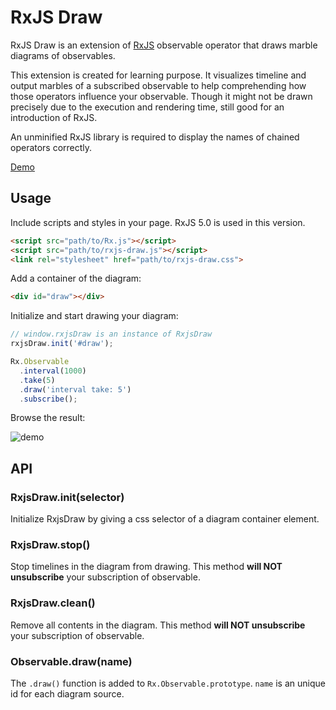 # RxJS Draw

RxJS Draw is an extension of [RxJS](https://reactivex.io/rxjs/) observable operator that draws marble diagrams of observables.

This extension is created for learning purpose. It visualizes timeline and output marbles of a subscribed observable to help comprehending how those operators influence your observable. Though it might not be drawn precisely due to the execution and rendering time, still good for an introduction of RxJS.

An unminified RxJS library is required to display the names of chained operators correctly.

[Demo](https://skyduck0205.github.io/rxjs-draw/)

## Usage

Include scripts and styles in your page. RxJS 5.0 is used in this version.
```html
<script src="path/to/Rx.js"></script>
<script src="path/to/rxjs-draw.js"></script>
<link rel="stylesheet" href="path/to/rxjs-draw.css">
```

Add a container of the diagram:
```html
<div id="draw"></div>
```

Initialize and start drawing your diagram:
```javascript
// window.rxjsDraw is an instance of RxjsDraw
rxjsDraw.init('#draw');

Rx.Observable
  .interval(1000)
  .take(5)
  .draw('interval take: 5')
  .subscribe();
```

Browse the result:

![demo](https://i.imgur.com/7Otg8Hf.gif)

## API

### RxjsDraw.init(selector)

Initialize RxjsDraw by giving a css selector of a diagram container element.

### RxjsDraw.stop()

Stop timelines in the diagram from drawing. This method **will NOT unsubscribe** your subscription of observable.

### RxjsDraw.clean()

Remove all contents in the diagram. This method **will NOT unsubscribe** your subscription of observable.

### Observable.draw(name)

The `.draw()` function is added to `Rx.Observable.prototype`. `name` is an unique id for each diagram source.

